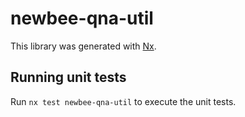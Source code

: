# newbee-qna-util

This library was generated with [Nx](https://nx.dev).

## Running unit tests

Run `nx test newbee-qna-util` to execute the unit tests.
